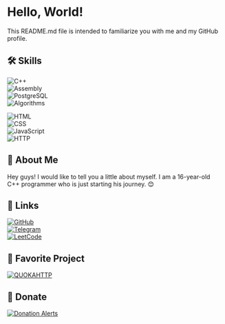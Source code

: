 # Hello, World!

This README.md file is intended to familiarize you with me and my GitHub profile.

## 🛠 Skills

![C++](https://img.shields.io/badge/C%2B%2B-00599C?style=for-the-badge&logo=c%2B%2B&logoColor=white)  
![Assembly](https://img.shields.io/badge/Assembly-525252?style=for-the-badge&logo=assemblyscript&logoColor=white)  
![PostgreSQL](https://img.shields.io/badge/PostgreSQL-336791?style=for-the-badge&logo=postgresql&logoColor=white)  
![Algorithms](https://img.shields.io/badge/Algorithms-ff69b4?style=for-the-badge)  

![HTML](https://img.shields.io/badge/HTML-E34F26?style=for-the-badge&logo=html5&logoColor=white)  
![CSS](https://img.shields.io/badge/CSS-1572B6?style=for-the-badge&logo=css3&logoColor=white)  
![JavaScript](https://img.shields.io/badge/JavaScript-F7DF1E?style=for-the-badge&logo=javascript&logoColor=white)  
![HTTP](https://img.shields.io/badge/HTTP-00599C?style=for-the-badge&logo=http&logoColor=white)  

## 🚀 About Me

Hey guys! I would like to tell you a little about myself. I am a 16-year-old C++ programmer who is just starting his journey. 😊

## 🔗 Links

[![GitHub](https://img.shields.io/badge/GitHub-181717?style=for-the-badge&logo=github&logoColor=white)](https://github.com/alt-enterssx)  
[![Telegram](https://img.shields.io/badge/Telegram-2CA5E0?style=for-the-badge&logo=telegram&logoColor=white)](https://t.me/your_telegram_username)  
[![LeetCode](https://img.shields.io/badge/LeetCode-FFA116?style=for-the-badge&logo=leetcode&logoColor=white)](https://leetcode.com/your_leetcode_username)  

## 💼 Favorite Project

[![QUOKAHTTP](https://img.shields.io/badge/QUOKAHTTP-8A2BE2?style=for-the-badge&logo=github&logoColor=white)](https://github.com/alt-enterssx/quoka_http)  

## 💸 Donate

[![Donation Alerts](https://img.shields.io/badge/Donation%20Alerts-FE5000?style=for-the-badge&logo=donationalerts&logoColor=white)](https://www.donationalerts.com/r/altenter)  
